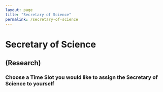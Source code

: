 ```yaml
---
layout: page
title: "Secretary of Science"
permalink: /secretary-of-science
---
```

# Secretary of Science
## (Research)
### Choose a Time Slot you would like to assign the Secretary of Science to yourself


